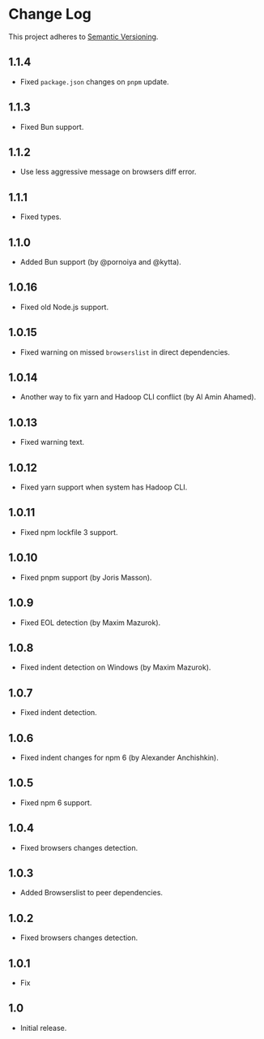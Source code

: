 # Change Log
This project adheres to [Semantic Versioning](http://semver.org/).

## 1.1.4
* Fixed `package.json` changes on `pnpm` update.

## 1.1.3
* Fixed Bun support.

## 1.1.2
* Use less aggressive message on browsers diff error.

## 1.1.1
* Fixed types.

## 1.1.0
* Added Bun support (by @pornoiya and @kytta).

## 1.0.16
* Fixed old Node.js support.

## 1.0.15
* Fixed warning on missed `browserslist` in direct dependencies.

## 1.0.14
* Another way to fix yarn and Hadoop CLI conflict (by Al Amin Ahamed).

## 1.0.13
* Fixed warning text.

## 1.0.12
* Fixed yarn support when system has Hadoop CLI.

## 1.0.11
* Fixed npm lockfile 3 support.

## 1.0.10
* Fixed pnpm support (by Joris Masson).

## 1.0.9
* Fixed EOL detection (by Maxim Mazurok).

## 1.0.8
* Fixed indent detection on Windows (by Maxim Mazurok).

## 1.0.7
* Fixed indent detection.

## 1.0.6
* Fixed indent changes for npm 6 (by Alexander Anchishkin).

## 1.0.5
* Fixed npm 6 support.

## 1.0.4
* Fixed browsers changes detection.

## 1.0.3
* Added Browserslist to peer dependencies.

## 1.0.2
* Fixed browsers changes detection.

## 1.0.1
* Fix

## 1.0
* Initial release.
